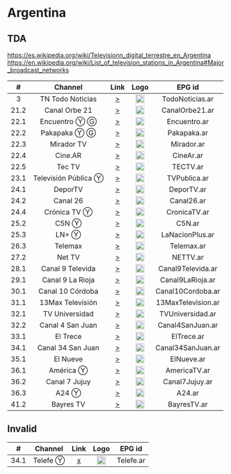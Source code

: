 <h1>Argentina</h1>

<h2>TDA</h2>

https://es.wikipedia.org/wiki/Televisionn_digital_terrestre_en_Argentina
https://en.wikipedia.org/wiki/List_of_television_stations_in_Argentina#Major_broadcast_networks


| #    | Channel        | Link  | Logo | EPG id |
|:----:|:--------------:|:-----:|:----:|:------:|
| 3 | TN Todo Noticias  | [>](https://live-01-01-tn.vodgc.net/TN24/index.m3u8) | <img height="20" src="https://upload.wikimedia.org/wikipedia/commons/thumb/4/4f/TN_todo_noticias_logo.svg/200px-TN_todo_noticias_logo.svg.png"/> | TodoNoticias.ar |
| 21.2 | Canal Orbe 21| [>](https://github.com/iptv-org/iptv/blob/master/streams/ar.m3u#:~:text=https%3A//cdn2.zencast.tv%3A30443/orbe/orbe21smil/playlist.m3u8) | <img height="20" src="https://upload.wikimedia.org/wikipedia/commons/thumb/8/86/Canal_Orbe_21_logo.svg/250px-Canal_Orbe_21_logo.svg.png"/> | CanalOrbe21.ar |
| 22.1 | Encuentro Ⓨ Ⓖ  | [>](https://www.youtube.com/user/encuentro/live) | <img height="20" src="https://i.imgur.com/IyP2UIx.png"/> | Encuentro.ar |
| 22.2 | Pakapaka Ⓨ Ⓖ   | [>](https://www.youtube.com/user/CanalPakapaka/live) | <img height="20" src="https://i.imgur.com/Q4zaCuM.png"/> | Pakapaka.ar |
| 22.3 | Mirador TV     | [>](https://5fb24b460df87.streamlock.net/live-cont.ar/mirador/playlist.m3u8) | <img height="20" src="https://i.imgur.com/KjD1uJS.png"/> | Mirador.ar |
| 22.4 | Cine.AR        | [>](https://5fb24b460df87.streamlock.net/live-cont.ar/cinear/playlist.m3u8) | <img height="20" src="https://i.imgur.com/RPLyrIC.png"/> | CineAr.ar |
| 22.5 | Tec TV         | [>](https://tv.initium.net.ar:3939/live/tectvmainlive.m3u8) | <img height="20" src="https://i.imgur.com/EGCq1wc.png"/> | TECTV.ar |
| 23.1 | Televisión Pública Ⓨ | [>](https://www.youtube.com/user/TVPublicaArgentina/live) | <img height="20" src="https://i.imgur.com/4hYYpiu.png"/> | TVPublica.ar |
| 24.1 | DeporTV        | [>](https://5fb24b460df87.streamlock.net/live-cont.ar/deportv/playlist.m3u8) | <img height="20" src="https://i.imgur.com/iyYLNRt.png"/> | DeporTV.ar |
| 24.2 | Canal 26       | [>](https://live-edge01.telecentro.net.ar/live/smil:c26.smil/playlist.m3u8) | <img height="20" src="https://i.imgur.com/xDjOUuz.png"/> | Canal26.ar |
| 24.4 | Crónica TV Ⓨ   | [>](https://www.youtube.com/c/cronicatv/live) | <img height="20" src="https://i.imgur.com/k2Ku8Ib.png"/> | CronicaTV.ar |
| 25.2 | C5N Ⓨ          | [>](https://www.youtube.com/c/c5n/live) | <img height="20" src="https://i.imgur.com/E3pamA5.png"/> | C5N.ar |
| 25.3 | LN+ Ⓨ          | [>](https://www.youtube.com/c/LaNacionMas/live) | <img height="20" src="https://i.imgur.com/vJYzGt1.png"/> | LaNacionPlus.ar |
| 26.3 | Telemax        | [>](https://live-edge01.telecentro.net.ar/live/smil:tlx.smil/playlist.m3u8) | <img height="20" src="https://i.imgur.com/gfX0hdB.png"/> | Telemax.ar |
| 27.2 | Net TV         | [>](https://unlimited1-us.dps.live/nettv/nettv.smil/playlist.m3u8) | <img height="20" src="https://i.imgur.com/EWmshtx.png"/> | NETTV.ar |
| 28.1 | Canal 9 Televida        | [>](https://unlimited1-us.dps.live/televidaar/televidaar.smil/playlist.m3u8) | <img height="20" src="https://upload.wikimedia.org/wikipedia/commons/thumb/4/42/Canal_9_Televida_%28Logo_2015%29.webp/133px-Canal_9_Televida_%28Logo_2015%29.webp.png"/> | Canal9Televida.ar |
| 29.1 | Canal 9 La Rioja      | [>](https://inliveserver.com:1936/17012/17012/playlist.m3u8) | <img height="20" src="http://tvabierta.weebly.com/uploads/5/1/3/4/51344345/canal-9-la-rioja.png"/> | Canal9LaRioja.ar |
| 30.1 | Canal 10 Córdoba       | [>](https://stream.arcast.live/canal10/ngrp:canal10_all/playlist.m3u8) | <img height="20" src="https://upload.wikimedia.org/wikipedia/commons/thumb/e/e0/Canal_10_C%C3%B3rdoba_%28Logo_2018%29.png/133px-Canal_10_C%C3%B3rdoba_%28Logo_2018%29.png"/> | Canal10Cordoba.ar |
| 31.1 | 13Max Televisión       | [>](http://coninfo.net:1935/13maxhd/live13maxtvnuevo_720p/playlist.m3u8) | <img height="20" src="https://upload.wikimedia.org/wikipedia/commons/thumb/f/f4/Logo_13max_HD.png/180px-Logo_13max_HD.png"/> | 13MaxTelevision.ar |
| 32.1 | TV Universidad | [>](https://stratus.stream.cespi.unlp.edu.ar/hls/tvunlp.m3u8) | <img height="20" src="https://i.imgur.com/tvLHiAT.png"/> | TVUniversidad.ar |
| 32.2 | Canal 4 San Juan| [>](http://streamlov.alsolnet.com/canal4sanjuan/live/playlist.m3u8) | <img height="20" src="https://directostv.teleame.com/wp-content/uploads/2017/10/Canal-4-San-Juan-en-vivo-Online.png"/> | Canal4SanJuan.ar |
| 33.1 | El Trece       | [>](https://live-01-02-eltrece.vodgc.net/eltrecetv/index.m3u8) | <img height="20" src="https://i.imgur.com/ZK7AQFg.png"/> | ElTrece.ar |
| 34.1 | Canal 34 San Juan     | [>](http://streamyes.alsolnet.com/canal34hd/live/playlist.m3u8) | <img height="20" src="https://latinartv.com/sites/default/files/logos/82536410_1298596117000777_4339975353511444480_o_0.png"/> | Canal34SanJuan.ar |
| 35.1 | El Nueve       | [>](https://octubre-live.cdn.vustreams.com/live/channel09/live.isml/live.m3u8) | <img height="20" src="https://i.imgur.com/EtcVSm4.png"/> | ElNueve.ar |
| 36.1 | América Ⓨ      | [>](https://www.youtube.com/c/americaenvivo/live) | <img height="20" src="https://i.imgur.com/Jt7dOQm.png"/> | AmericaTV.ar |
| 36.2 | Canal 7 Jujuy   | [>](https://stream.arcast.live/canal7jujuy/ngrp:canal7jujuy_all/playlist.m3u8) | <img height="20" src="https://directostv.teleame.com/wp-content/uploads/2016/05/Canal-7-Jujuy-en-vivo-Online.png"/> | Canal7Jujuy.ar |
| 36.3 | A24 Ⓨ          | [>](https://www.youtube.com/c/A24com/live) | <img height="20" src="https://i.imgur.com/OdhF7ym.png"/> | A24.ar |
| 41.2 | Bayres TV          | [>](https://streaming02.gbasat.com.ar:19360/bayrestv/bayrestv.m3u8) | <img height="20" src="https://bayrestv.com.ar/assets/logo-bayres-tv.png"/> | BayresTV.ar |

<h2>Invalid</h2>

| #    | Channel        | Link  | Logo | EPG id |
|:----:|:--------------:|:-----:|:----:|:------:|
| 34.1 | Telefe Ⓨ       | [x](https://www.youtube.com/telefe/live) | <img height="20" src="https://i.imgur.com/wrZfMXn.png"/> | Telefe.ar |
